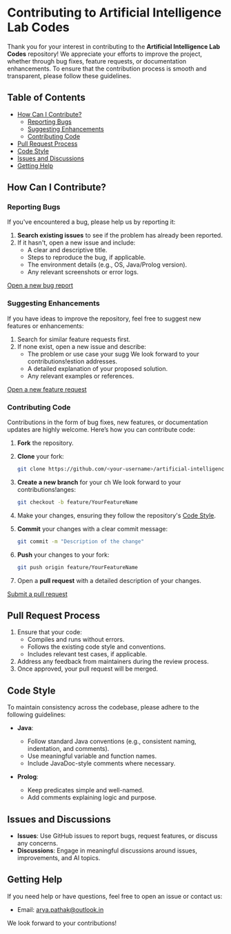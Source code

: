 # Contributing to Artificial Intelligence Lab Codes

Thank you for your interest in contributing to the **Artificial Intelligence Lab Codes** repository! We appreciate your efforts to improve the project, whether through bug fixes, feature requests, or documentation enhancements. To ensure that the contribution process is smooth and transparent, please follow these guidelines.

## Table of Contents

- [How Can I Contribute?](#how-can-i-contribute)
  - [Reporting Bugs](#reporting-bugs)
  - [Suggesting Enhancements](#suggesting-enhancements)
  - [Contributing Code](#contributing-code)
- [Pull Request Process](#pull-request-process)
- [Code Style](#code-style)
- [Issues and Discussions](#issues-and-discussions)
- [Getting Help](#getting-help)

## How Can I Contribute?

### Reporting Bugs

If you've encountered a bug, please help us by reporting it:

1. **Search existing issues** to see if the problem has already been reported.
2. If it hasn't, open a new issue and include:
   - A clear and descriptive title.
   - Steps to reproduce the bug, if applicable.
   - The environment details (e.g., OS, Java/Prolog version).
   - Any relevant screenshots or error logs.

[Open a new bug report](https://github.com/arya2004/artificial-intelligence/issues)

### Suggesting Enhancements

If you have ideas to improve the repository, feel free to suggest new features or enhancements:

1. Search for similar feature requests first.
2. If none exist, open a new issue and describe:
   - The problem or use case your sugg
We look forward to your contributions!estion addresses.
   - A detailed explanation of your proposed solution.
   - Any relevant examples or references.

[Open a new feature request](https://github.com/arya2004/artificial-intelligence/issues)

### Contributing Code

Contributions in the form of bug fixes, new features, or documentation updates are highly welcome. Here’s how you can contribute code:

1. **Fork** the repository.
2. **Clone** your fork:

   ```bash
   git clone https://github.com/<your-username>/artificial-intelligence.git
   ```

3. **Create a new branch** for your ch
We look forward to your contributions!anges:

   ```bash
   git checkout -b feature/YourFeatureName
   ```

4. Make your changes, ensuring they follow the repository's [Code Style](#code-style).
5. **Commit** your changes with a clear commit message:

   ```bash
   git commit -m "Description of the change"
   ```

6. **Push** your changes to your fork:

   ```bash
   git push origin feature/YourFeatureName
   ```

7. Open a **pull request** with a detailed description of your changes.

[Submit a pull request](https://github.com/arya2004/artificial-intelligence/pulls)

## Pull Request Process

1. Ensure that your code:
   - Compiles and runs without errors.
   - Follows the existing code style and conventions.
   - Includes relevant test cases, if applicable.
2. Address any feedback from maintainers during the review process.
3. Once approved, your pull request will be merged.

## Code Style

To maintain consistency across the codebase, please adhere to the following guidelines:

- **Java**:
  - Follow standard Java conventions (e.g., consistent naming, indentation, and comments).
  - Use meaningful variable and function names.
  - Include JavaDoc-style comments where necessary.

- **Prolog**:
  - Keep predicates simple and well-named.
  - Add comments explaining logic and purpose.

## Issues and Discussions

- **Issues**: Use GitHub issues to report bugs, request features, or discuss any concerns.
- **Discussions**: Engage in meaningful discussions around issues, improvements, and AI topics.

## Getting Help

If you need help or have questions, feel free to open an issue or contact us:

- Email: arya.pathak@outlook.in

We look forward to your contributions!